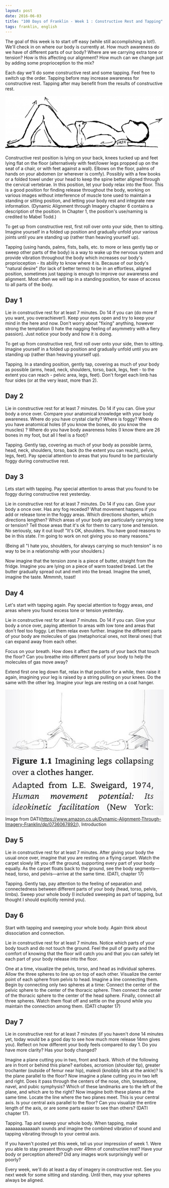 ```yaml
---
layout: post
date: 2016-06-03
title: "100 Days of Franklin - Week 1 : Constructive Rest and Tapping"
tags: franklin, english
---
```


The goal of this week is to start off easy (while still accomplishing a lot!). We'll check in on where our body is currently at. How much awareness do we have of different parts of our body? Where are we carrying extra tone or tension? How is this affecting our alignment? How much can we change just by adding some proprioception to the mix? 

Each day we'll do some constructive rest and some tapping. Feel free to switch up the order. Tapping before may increase awareness for constructive rest. Tapping after may benefit from the results of constructive rest.

![Constructive Rest Drawing](/images/Lie-Down-Drawing.jpg)

Constructive rest position is lying on your back, knees tucked up and feet lying flat on the floor (alternatively with feet/lower legs propped up on the seat of a chair, or with feet against a wall). Elbows on the floor, palms of hands on your abdomen (or wherever is comfy). Possibly with a few books or a folded towel under your head to keep the spine better aligned through the cervical vertebrae. In this position, let your body relax into the floor. This is a good position for finding release throughout the body, working on various images without interference of muscle tone used to maintain a standing or sitting position, and letting your body rest and integrate new information. (Dynamic Alignment through Imagery chapter 6 contains a description of the position. In Chapter 1, the position's use/naming is credited to Mabel Todd.)

To get up from constructive rest, first roll over onto your side, then to sitting. Imagine yourself in a folded up position and gradually unfold your various joints until you are standing up (rather than heaving yourself up).

Tapping (using hands, palms, fists, balls, etc. to more or less gently tap or sweep other parts of the body) is a way to wake up the nervous system and provide vibration throughout the body which increases our body's proprioception - its ability to know where it is. Because of our body's "natural desire" (for lack of better terms) to be in an effortless, aligned position, sometimes just tapping is enough to improve our awareness and alignment. Most often we will tap in a standing position, for ease of access to all parts of the body.

## Day 1

Lie in constructive rest for at least 7 minutes. Do 14 if you can (do more if you want, you overachiever!). Keep your eyes open and try to keep your mind in the here and now. Don't worry about "fixing" anything, however strong the temptation (I hate the nagging feeling of asymmetry with a fiery passion). Just notice your body and how it is doing.

To get up from constructive rest, first roll over onto your side, then to sitting. Imagine yourself in a folded up position and gradually unfold until you are standing up (rather than heaving yourself up).

Tapping. In a standing position, gently tap, covering as much of your body as possible (arms, head, neck, shoulders, torso, back, legs, feet - to the extent you can reach - pelvic area, legs, feet). Don't forget each limb has four sides (or at the very least, more than 2).

## Day 2

Lie in constructive rest for at least 7 minutes. Do 14 if you can. Give your body a once over. Compare your anatomical knowledge with your body awareness. Where do you have crystal clarity? Where is foggy? Where do you have anatomical holes (if you know the bones, do you know the muscles) ? Where do you have body awareness holes (I know there are 26 bones in my foot, but all I feel is a foot)?

Tapping. Gently tap, covering as much of your body as possible (arms, head, neck, shoulders, torso, back (to the extent you can reach), pelvis, legs, feet). Pay special attention to areas that you found to be particularly foggy during constructive rest.

## Day 3

Lets start with tapping. Pay special attention to areas that you found to be foggy during constructive rest yesterday.

Lie in constructive rest for at least 7 minutes. Do 14 if you can. Give your body a once over. Has any fog receded? What movement happens if you add or release tone in the foggy areas. Which directions shorten, which directions lengthen? Which areas of your body are particularly carrying tone or tension? Tell those areas that it's ok for them to carry tone and tension. No seriously, say it out loud! "It's OK, shoulders. You have good reasons to be in this state. I'm going to work on not giving you so many reasons."

(Being all "I hate you, shoulders, for always carrying so much tension" is no way to be in a relationship with your shoulders.) 

Now imagine that the tension zone is a piece of butter, straight from the fridge. Imagine you are lying on a piece of warm toasted bread. Let the butter gradually spread out and melt into the bread. Imagine the smell, imagine the taste. Mmmmh, toast!

## Day 4

Let's start with tapping again. Pay special attention to foggy areas, *and* areas where you found excess tone or tension yesterday.

Lie in constructive rest for at least 7 minutes. Do 14 if you can. Give your body a once over, paying attention to areas with low tone and areas that don't feel too foggy. Let them relax even further. Imagine the different parts of your body are molecules of gas (metaphorical ones, not literal ones) that can expand away from each other. 

Focus on your breath. How does it affect the parts of your back that touch the floor? Can you breathe into different parts of your body to help the molecules of gas move away?

Extend first one leg down flat, relax in that position for a while, then raise it again, imagining your leg is raised by a string pulling on your knees. Do the same with the other leg. Imagine your legs are resting on a coat hanger.

![Coat hanger image](/images/clothes-hanger.jpg)
Image from DATI(https://www.amazon.co.uk/Dynamic-Alignment-Through-Imagery-Franklin/dp/0736067892/), Introduction

## Day 5

Lie in constructive rest for at least 7 minutes. After giving your body the usual once over, imagine that you are resting on a flying carpet. Watch the carpet slowly lift you off the ground, supporting every part of your body equally. As the carpet floats back to the ground, see the body segments—head, torso, and pelvis—arrive at the same time. (DATI, chapter 17)

Tapping. Gently tap, pay attention to the feeling of separation and connectedness between different parts of your body (head, torso, pelvis, limbs). Sweep your whole body (I included sweeping as part of tapping, but thought I should explicitly remind you). 

## Day 6

Start with tapping and sweeping your whole body. Again think about dissociation and connection. 

Lie in constructive rest for at least 7 minutes. Notice which parts of your body touch and do not touch the ground. Feel the pull of gravity and the comfort of knowing that the floor will catch you and that you can safely let each part of your body release into the floor. 

One at a time, visualize the pelvis, torso, and head as individual spheres. Allow the three spheres to line up on top of each other. Visualize the center point of each sphere from pelvis to head. Imagine a line connecting them. Begin by connecting only two spheres at a time: Connect the center of the pelvic sphere to the center of the thoracic sphere. Then connect the center of the thoracic sphere to the center of the head sphere. Finally, connect all three spheres. Watch them float off and settle on the ground while you maintain the connection among them. (DATI chapter 17)

## Day 7

Lie in constructive rest for at least 7 minutes (if you haven't done 14 minutes yet, today would be a good day to see how much more release 14mn gives you). Reflect on how different your body feels compared to day 1. Do you have more clarity? Has your body changed?

Imagine a plane cutting you in two, front and back. Which of the following are in front or behind this plane? earlobes, acromion (shoulder tip), greater trochanter (outside of femur near hip), maleoli (knobbly bits at the ankle)? Is the plane parallel to the floor? Now imagine a plane cutting you in two left and right. Does it pass through the centers of the nose, chin, breastbone, navel, and pubic symphysis? Which of these landmarks are to the left of the plane, and which are to the right? Now imagine both these planes at the same time. Locate the line where the two planes meet. This is your central axis. Is your central axis parallel to the floor? Can you visualize the entire length of the axis, or are some parts easier to see than others? (DATI chapter 17). 

Tapping. Tap and sweep your whole body. When tapping, make aaaaaaaaaaaaah sounds and imagine the combined vibration of sound and tapping vibrating through to your central axis. 

If you haven't posted yet this week, tell us your impression of week 1. Were you able to stay present through over 49mn of constructive rest? Have your body or perception altered? Did any images work surprisingly well or poorly?

Every week, we'll do at least a day of imagery in constructive rest. See you next week for some sitting and standing. Until then, may your spheres always be aligned.
